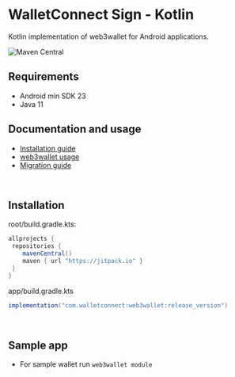 # **WalletConnect Sign - Kotlin**

Kotlin implementation of web3wallet for Android applications.

![Maven Central](https://img.shields.io/maven-central/v/com.walletconnect/web3wallet)

## Requirements

* Android min SDK 23
* Java 11

## Documentation and usage

* [Installation guide](TBD)
* [web3wallet usage](TBD)
* [Migration guide](TBD)

&nbsp;

## Installation

root/build.gradle.kts:

```gradle
allprojects {
 repositories {
    mavenCentral()
    maven { url "https://jitpack.io" }
 }
}
```

app/build.gradle.kts

```gradle
implementation("com.walletconnect:web3wallet:release_version")
```

&nbsp;

## Sample app

* For sample wallet run `web3wallet module`